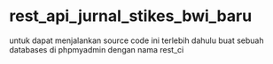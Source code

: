 # rest_api_jurnal_stikes_bwi_baru

untuk dapat menjalankan source code ini terlebih dahulu buat sebuah databases di phpmyadmin dengan nama rest_ci
